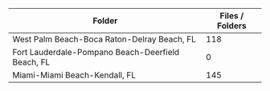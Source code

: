 | Folder                                            |   Files / Folders |
|---------------------------------------------------|-------------------|
| West Palm Beach-Boca Raton-Delray Beach, FL       |               118 |
| Fort Lauderdale-Pompano Beach-Deerfield Beach, FL |                 0 |
| Miami-Miami Beach-Kendall, FL                     |               145 |